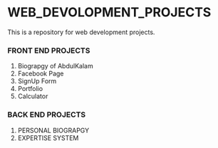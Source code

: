 # WEB_DEVOLOPMENT_PROJECTS
This is a repository for web development projects.
### FRONT END PROJECTS
1. Biograpgy of AbdulKalam
2. Facebook Page
3. SignUp Form
4. Portfolio
5. Calculator

### BACK END PROJECTS
1. PERSONAL BIOGRAPGY
2. EXPERTISE SYSTEM


